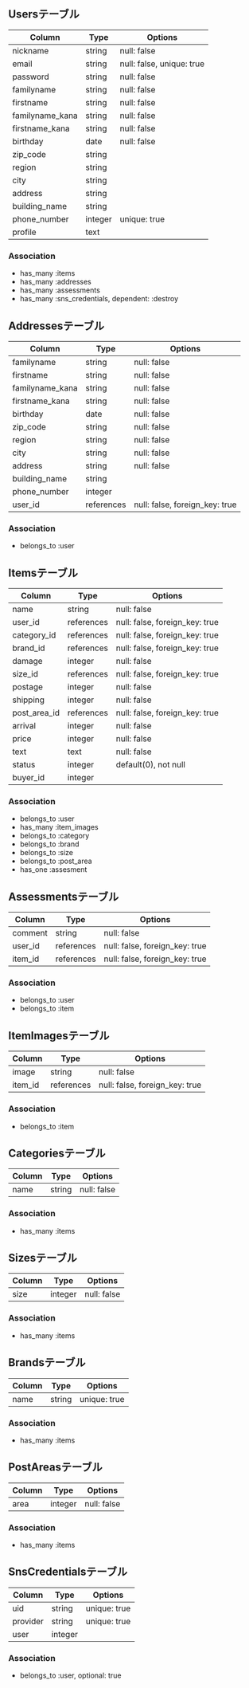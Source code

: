 ## Usersテーブル

|Column|Type|Options|
|------|----|-------|
|nickname|string|null: false|
|email|string|null: false, unique: true|
|password|string|null: false|
|familyname|string|null: false|
|firstname|string|null: false|
|familyname_kana|string|null: false|
|firstname_kana|string|null: false|
|birthday|date|null: false|
|zip_code|string||
|region|string||
|city|string||
|address|string||
|building_name|string||
|phone_number|integer|unique: true|
|profile|text||

### Association
- has_many :items
- has_many :addresses
- has_many :assessments
- has_many :sns_credentials, dependent: :destroy


## Addressesテーブル

|Column|Type|Options|
|------|----|-------|
|familyname|string|null: false|
|firstname|string|null: false|
|familyname_kana|string|null: false|
|firstname_kana|string|null: false|
|birthday|date|null: false|
|zip_code|string|null: false|
|region|string|null: false|
|city|string|null: false|
|address|string|null: false|
|building_name|string||
|phone_number|integer||
|user_id|references|null: false, foreign_key: true|

### Association
- belongs_to :user


## Itemsテーブル

|Column|Type|Options|
|------|----|-------|
|name|string|null: false|
|user_id|references|null: false, foreign_key: true|
|category_id|references|null: false, foreign_key: true|
|brand_id|references|null: false, foreign_key: true|
|damage|integer|null: false|
|size_id|references|null: false, foreign_key: true|
|postage|integer|null: false|
|shipping|integer|null: false|
|post_area_id|references|null: false, foreign_key: true|
|arrival|integer|null: false|
|price|integer|null: false|
|text|text|null: false|
|status|integer|default(0), not null|
|buyer_id|integer||


### Association
- belongs_to :user
- has_many :item_images
- belongs_to :category
- belongs_to :brand
- belongs_to :size
- belongs_to :post_area
- has_one :assesment

## Assessmentsテーブル

|Column|Type|Options|
|------|----|-------|
|comment|string|null: false|
|user_id|references|null: false, foreign_key: true|
|item_id|references|null: false, foreign_key: true|

### Association
- belongs_to :user
- belongs_to :item


## ItemImagesテーブル

|Column|Type|Options|
|------|----|-------|
|image|string|null: false|
|item_id|references|null: false, foreign_key: true|

### Association
- belongs_to :item


## Categoriesテーブル

|Column|Type|Options|
|------|----|-------|
|name|string|null: false|

### Association
- has_many :items


## Sizesテーブル

|Column|Type|Options|
|------|----|-------|
|size|integer|null: false|

### Association
- has_many :items


## Brandsテーブル

|Column|Type|Options|
|------|----|-------|
|name|string|unique: true|

### Association
- has_many :items


## PostAreasテーブル

|Column|Type|Options|
|------|----|-------|
|area|integer|null: false|

### Association
- has_many :items

## SnsCredentialsテーブル

|Column|Type|Options|
|------|----|-------|
|uid|string|unique: true|
|provider|string|unique: true|
|user|integer||

### Association
- belongs_to :user, optional: true